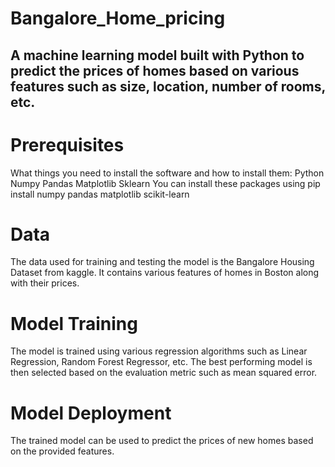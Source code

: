 # Bangalore_Home_pricing
## A machine learning model built with Python to predict the prices of homes based on various features such as size, location, number of rooms, etc.

# Prerequisites
What things you need to install the software and how to install them:
Python
Numpy
Pandas
Matplotlib
Sklearn
You can install these packages using pip install numpy pandas matplotlib scikit-learn

# Data
The data used for training and testing the model is the Bangalore Housing Dataset from kaggle. It contains various features of homes in Boston along with their prices.

# Model Training
The model is trained using various regression algorithms such as Linear Regression, Random Forest Regressor, etc. The best performing model is then selected based on the evaluation metric such as mean squared error.

# Model Deployment
The trained model can be used to predict the prices of new homes based on the provided features.
